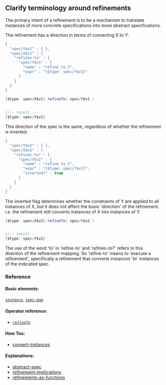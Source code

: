 <!---
  This markdown file was generated. Do not edit.
  -->

## Clarify terminology around refinements

The primary intent of a refinement is to be a mechanism to translate instances of more concrete specifications into more abstract specifications.

The refinement has a direction in terms of converting X to Y.

```java
{
  "spec/Y$v1" : { },
  "spec/X$v1" : {
    "refines-to" : {
      "spec/Y$v1" : {
        "name" : "refine_to_Y",
        "expr" : "{$type: spec/Y$v1}"
      }
    }
  }
}
```

```java
{$type: spec/X$v1}.refineTo( spec/Y$v1 )


//-- result --
{$type: spec/Y$v1}
```

This direction of the spec is the same, regardless of whether the refinement is inverted.

```java
{
  "spec/Y$v2" : { },
  "spec/X$v2" : {
    "refines-to" : {
      "spec/Y$v2" : {
        "name" : "refine_to_Y",
        "expr" : "{$type: spec/Y$v2}",
        "inverted?" : true
      }
    }
  }
}
```

The inverted flag determines whether the constraints of Y are applied to all instances of X, but it does not affect the basic 'direction' of the refinement. i.e. the refinement still converts instances of X into instances of Y.

```java
{$type: spec/X$v2}.refineTo( spec/Y$v2 )


//-- result --
{$type: spec/Y$v2}
```

The use of the word 'to' in 'refine-to' and 'refines-to?' refers to this direction of the refinement mapping. So 'refine-to' means to 'execute a refinement', specifically a refinement that converts instances 'to' instances of the indicated spec.

### Reference

#### Basic elements:

[`instance`](../halite_basic-syntax-reference-j.md#instance), [`spec-map`](../../halite_spec-syntax-reference.md)

#### Operator reference:

* [`refineTo`](../halite_full-reference-j.md#refineTo)


#### How Tos:

* [convert-instances](../how-to/halite_convert-instances-j.md)


#### Explanations:

* [abstract-spec](../explanation/halite_abstract-spec-j.md)
* [refinement-implications](../explanation/halite_refinement-implications-j.md)
* [refinements-as-functions](../explanation/halite_refinements-as-functions-j.md)


